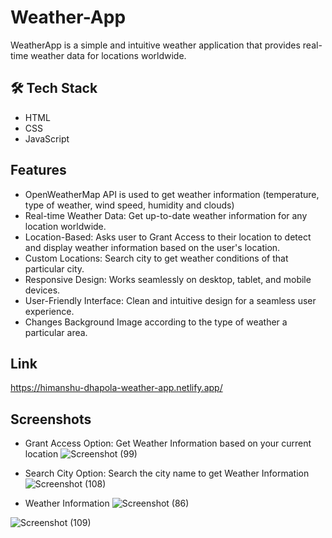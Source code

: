 
# Weather-App
WeatherApp is a simple and intuitive weather application that provides real-time weather data for locations worldwide.


## 🛠 Tech Stack
- HTML 
- CSS
- JavaScript


## Features

- OpenWeatherMap API is used to get weather information (temperature, type of weather, wind speed, humidity and clouds)
- Real-time Weather Data: Get up-to-date weather information for any location worldwide.
- Location-Based: Asks user to Grant Access to their location to detect and display weather information based on the user's location.
- Custom Locations: Search city to get weather conditions of that particular city.
- Responsive Design: Works seamlessly on desktop, tablet, and mobile devices.
- User-Friendly Interface: Clean and intuitive design for a seamless user experience.
- Changes Background Image according to the type of weather a particular area.



## Link

https://himanshu-dhapola-weather-app.netlify.app/


## Screenshots
- Grant Access Option: Get Weather Information based on your current location
![Screenshot (99)](https://github.com/Himanshu-Dhapola/Weather-App/assets/143524162/dc87ce4a-e30e-4814-8dc3-71acfa77df49)

- Search City Option: Search the city name to get Weather Information
![Screenshot (108)](https://github.com/Himanshu-Dhapola/Weather-App/assets/143524162/70e71315-b012-4e22-b1dd-110e472bc97d)

- Weather Information
![Screenshot (86)](https://github.com/Himanshu-Dhapola/Weather-App/assets/143524162/dce1da90-5129-49b2-8e99-fbfbe2d51219)

![Screenshot (109)](https://github.com/Himanshu-Dhapola/Weather-App/assets/143524162/7b553b58-4c3a-4dde-9776-7f63174588aa)





